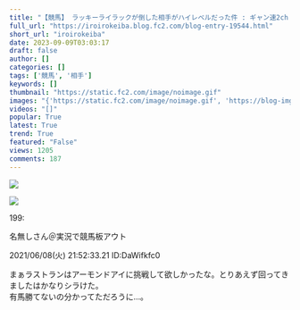 ```yaml
---
title: "【競馬】 ラッキーライラックが倒した相手がハイレベルだった件 : ギャン速2ch ～競馬まとめブログ～"
full_url: "https://iroirokeiba.blog.fc2.com/blog-entry-19544.html"
short_url: "iroirokeiba"
date: 2023-09-09T03:03:17
draft: false
author: []
categories: []
tags: ['競馬', '相手']
keywords: []
thumbnail: "https://static.fc2.com/image/noimage.gif"
images: "{'https://static.fc2.com/image/noimage.gif', 'https://blog-imgs-37-origin.fc2.com/i/r/o/iroirokeiba/20130123214130a6e.png', 'https://blog-imgs-53-origin.fc2.com/i/r/o/iroirokeiba/twitter_48.png', 'https://blog-imgs-60-origin.fc2.com/i/r/o/iroirokeiba/2013y07m26d_155901183.jpg', 'https://blog-imgs-53-origin.fc2.com/i/r/o/iroirokeiba/icon_rss05.png', 'https://blogranking.fc2.com/ranking_banner/a_01.gif', 'https://analyzer52.fc2.com/ana/icon.php?uid=1722267&ref=&href=&wid=0&hei=0&col=0'}"
videos: "[]"
popular: True
latest: True
trend: True
featured: "False"
views: 1205
comments: 187
---
```


![](https://static.fc2.com/image/noimage.gif)

![]([])

<div><p class='t_h'>199: <p>名無しさん＠実況で競馬板アウト</p> 2021/06/08(火) 21:52:33.21 ID:DaWifkfc0</p><p> まぁラストランはアーモンドアイに挑戦して欲しかったな。とりあえず回ってきましたはかなりシラけた。 <br> 有馬勝てないの分かってただろうに…。</p></div>